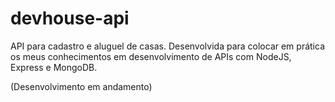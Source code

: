 # devhouse-api
 API para cadastro e aluguel de casas. Desenvolvida para colocar em prática os meus conhecimentos em desenvolvimento de APIs com NodeJS, Express e MongoDB.
 
 (Desenvolvimento em andamento)
